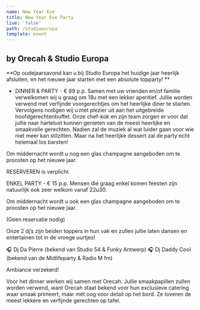 ```yaml
---
name: New Year Eve
title: New Year Eve Party
live: 'false'
path: /studioeuropa
template: event
---
```

## by Orecah & Studio Europa

**Op oudejaarsavond kan u bij Studio Europa het huidige jaar heerlijk afsluiten, en het nieuwe jaar starten met een absolute topparty! **

* DINNER & PARTY - € 89 p.p.
  Samen met uw vrienden en/of familie verwelkomen wij u graag om 18u met een lekker aperitief. Jullie worden verwend met verfijnde voorgerechtjes om het heerlijke diner te starten. 
  Vervolgens nodigen wij u met plezier uit aan het uitgebreide hoofdgerechtenbuffet. Onze chef-kok en zijn team zorgen er voor dat jullie naar hartelust kunnen genieten van de meest heerlijke en smaakvolle gerechten. 
  Nadien zal de muziek al wat luider gaan voor wie niet meer kan stilzitten. Maar na het heerlijke dessert zal de party echt helemaal los barsten!

Om middernacht wordt u nog een glas champagne aangeboden om te proosten op het nieuwe jaar. 

RESERVEREN is verplicht

ENKEL PARTY - € 15 p.p.
Mensen die graag enkel komen feesten zijn natuurlijk ook zeer welkom vanaf 22u30. 

Om middernacht wordt u ook een glas champagne aangeboden om te proosten op het nieuwe jaar. 

(Geen reservatie nodig) 

Onze 2 dj’s zijn beiden toppers in hun vak en zullen jullie laten dansen en entertainen tot in de vroege uurtjes! 

🎧 Dj Da Pierre (bekend van Studio 54 & Funky Antwerp)
🎧 Dj Daddy Cool (bekend van de Midlifeparty & Radio M fm)

Ambiance verzekerd! 

Voor het dinner werken wij samen met Orecah. Jullie smaakpapillen zullen worden verwend, want Orecah staat bekend voor hun exclusieve catering waar smaak primeert, maar mét oog voor detail op het bord. Ze toveren de meest lekkere en verfijnde gerechten op tafel.
